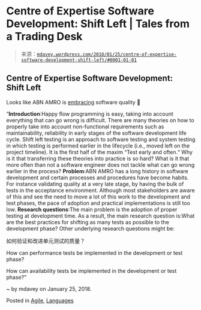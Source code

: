 <!--yml

category: 未分类

date: 2024-05-18 05:27:31

-->

# Centre of Expertise Software Development: Shift Left | Tales from a Trading Desk

> 来源：[`mdavey.wordpress.com/2018/01/25/centre-of-expertise-software-development-shift-left/#0001-01-01`](https://mdavey.wordpress.com/2018/01/25/centre-of-expertise-software-development-shift-left/#0001-01-01)

## Centre of Expertise Software Development: Shift Left

Looks like ABN AMRO is [embracing](https://www.abnamro.com/en/careers/vacancies/it-internship-software-development-shift-left-amsterdam-11566i10-en_US.html) software quality 🙂

“**Introduction**:Happy flow programming is easy, taking into account everything that can go wrong is difficult. There are many theories on how to properly take into account non-functional requirements such as maintainability, reliability in early stages of the software development life cycle. Shift left testing is an approach to software testing and system testing in which testing is performed earlier in the lifecycle (i.e., moved left on the project timeline). It is the first half of the maxim “Test early and often.“ Why is it that transferring these theories into practice is so hard? What is it that more often than not a software engineer does not tackle what can go wrong earlier in the process? **Problem**:ABN AMRO has a long history in software development and certain processes and procedures have become habits. For instance validating quality at a very late stage, by having the bulk of tests in the acceptance environment. Although most stakeholders are aware of this and see the need to move a lot of this work to the development and test phases, the pace of adoption and practical implementations is still too low. **Research questions**:The main problem is the adoption of proper testing at development time. As a result, the main research question is:What are the best practices for shifting as many tests as possible to the development phase? Other underlying research questions might be:

如何验证和改进单元测试的质量？

How can performance tests be implemented in the development or test phase?

How can availability tests be implemented in the development or test phase?”

~ by mdavey on January 25, 2018.

Posted in [Agile](https://mdavey.wordpress.com/category/agile/), [Languages](https://mdavey.wordpress.com/category/languages/)
